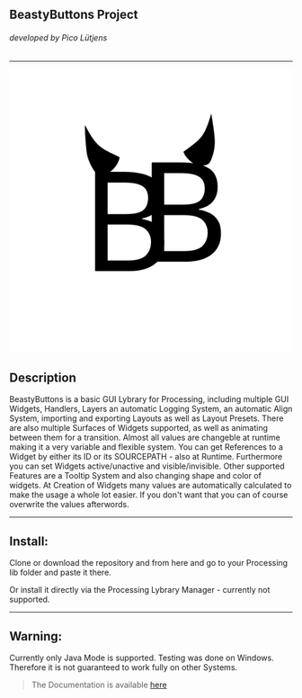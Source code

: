 ## BeastyButtons Project
###### developed by Pico Lütjens

---

![Logo](Beastybuttons%20Logo.svg)

## Description

BeastyButtons is a basic GUI Lybrary for Processing, including multiple GUI Widgets, Handlers, Layers an automatic Logging System, an automatic Align System, importing and exporting Layouts as well as Layout Presets.
There are also multiple Surfaces of Widgets supported, as well as animating between them for a transition.
Almost all values are changeble at runtime making it a very variable and flexible system.
You can get References to a Widget by either its ID or its SOURCEPATH - also at Runtime.
Furthermore you can set Widgets active/unactive and visible/invisible. Other supported Features are a Tooltip System and also changing shape and color of widgets. At Creation of Widgets many values are automatically calculated to make the usage a whole lot easier. If you don't want that you can of course overwrite the values afterwords.

---
## Install:
Clone or download the repository and from here and go to your Processing lib folder and paste it there. 

Or install it directly via the Processing Lybrary Manager - currently not supported.

---

## Warning: 
Currently only Java Mode is supported. Testing was done on Windows. Therefore it is not guaranteed to work fully on other Systems. 

>The Documentation is available [here](https://Beastybuttonsdoc.com)

